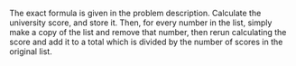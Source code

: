 The exact formula is given in the problem description. Calculate the university score, and store it. Then, for every number in the list, simply make a copy of the list and remove that number, then rerun calculating the score and add it to a total which is divided by the number of scores in the original list.
